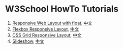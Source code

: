 # W3School HowTo Tutorials

1. [Responsive Web Layout with float](https://atzack.com/w3schools-web-layout/), [中文](https://zacklive.com/w3schools-web-layout/)
2. [Flexbox Responsive Layout](https://atzack.com/w3schools-flex-layout/), [中文](https://zacklive.com/w3schools-flex/)
3. [CSS Grid Responsive Layout](https://atzack.com/w3schools-grid/), [中文](https://zacklive.com/w3schools-grid/)
4. [Slideshow](https://atzack.com/w3schools-slideshow/), [中文](https://zacklive.com/w3schools-slideshow/)